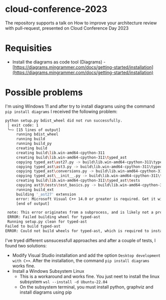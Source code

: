 # cloud-conference-2023
The repository supports a talk on How to improve your architecture review with pull-request, presented on Cloud Conference Day 2023


# Requisities
- Install the diagrams as code tool (Diagrams) - [https://diagrams.mingrammer.com/docs/getting-started/installation](https://diagrams.mingrammer.com/docs/getting-started/installation)



# Possible problems

I'm using Windows 11 and after try to install diagrams using the command `pip install diagrams` I received the following problem:
 
 ``` bash
 python setup.py bdist_wheel did not run successfully.
  │ exit code: 1
  ╰─> [15 lines of output]
      running bdist_wheel
      running build
      running build_py
      creating build
      creating build\lib.win-amd64-cpython-311
      creating build\lib.win-amd64-cpython-311\typed_ast
      copying typed_ast\ast27.py -> build\lib.win-amd64-cpython-311\typed_ast
      copying typed_ast\ast3.py -> build\lib.win-amd64-cpython-311\typed_ast
      copying typed_ast\conversions.py -> build\lib.win-amd64-cpython-311\typed_ast
      copying typed_ast\__init__.py -> build\lib.win-amd64-cpython-311\typed_ast
      creating build\lib.win-amd64-cpython-311\typed_ast\tests
      copying ast3\tests\test_basics.py -> build\lib.win-amd64-cpython-311\typed_ast\tests
      running build_ext
      building '_ast27' extension
      error: Microsoft Visual C++ 14.0 or greater is required. Get it with "Microsoft C++ Build Tools": https://visualstudio.microsoft.com/visual-cpp-build-tools/
      [end of output]

  note: This error originates from a subprocess, and is likely not a problem with pip.
  ERROR: Failed building wheel for typed-ast
  Running setup.py clean for typed-ast
Failed to build typed-ast
ERROR: Could not build wheels for typed-ast, which is required to install pyproject.toml-based projects
 ```

I've tryed different usnsucessfull approaches and after a couple of tests, I found two solutions:

- Modify Visual Studio installation and add the option `Desktop development with C++`. After the installation, the command `pip install diagrams` works fine.
- Install a Windows Subsystem Linux
  - This is a workaround and works fine. You just neet to install the linux subsystem `wsl --install -d Ubuntu-22.04`
  - On the subsystem terminal, you must install python, graphviz and install diagrams using pip
